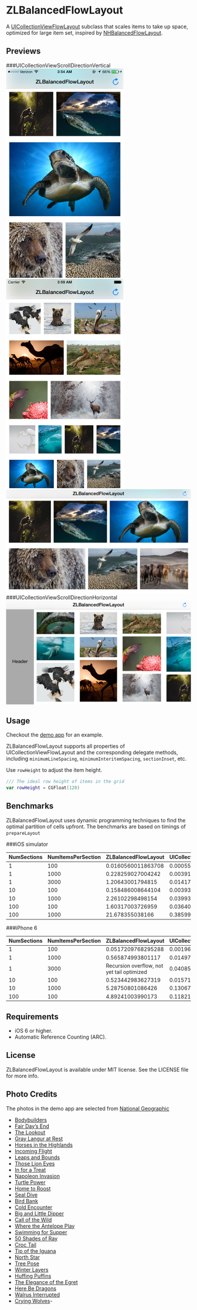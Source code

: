 ZLBalancedFlowLayout
========================

A [UICollectionViewFlowLayout](https://developer.apple.com/library/ios/documentation/UIKit/Reference/UICollectionViewFlowLayout_class/) subclass that scales items to take up space, optimized for large item set, inspired by [NHBalancedFlowLayout](https://github.com/njdehoog/NHBalancedFlowLayout).

Previews
---
###UICollectionViewScrollDirectionVertical
<img width="320 px" src="Previews/vertical.png"/>
<img width="320 px" src="Previews/verticalSmall.png"/>
<img width="640 px" src="Previews/verticalLandscape.png"/>
###UICollectionViewScrollDirectionHorizontal
<img width="640 px" src="Previews/horizontalLandscape.png"/>

Usage
---
Checkout the [demo app](https://github.com/zhxnlai/ZLBalancedFlowLayout/tree/master/ZLBalancedFlowLayoutDemo) for an example.

ZLBalancedFlowLayout supports all properties of UICollectionViewFlowLayout and the corresponding delegate methods, including `minimumLineSpacing`, `minimumInteritemSpacing`, `sectionInset`, etc.

Use `rowHeight` to adjust the item height.
~~~swift
/// The ideal row height of items in the grid
var rowHeight = CGFloat(120)
~~~

Benchmarks
---
ZLBalancedFlowLayout uses dynamic programming techniques to find the optimal partition of cells upfront.
The benchmarks are based on timings of `prepareLayout`

###iOS simulator

NumSections|NumItemsPerSection|ZLBalancedFlowLayout|UICollectionViewFlowLayout
-|-|-|-
1|100|0.0160560011863708|0.000555038452148438
1|1000|0.228259027004242|0.0039139986038208
1|3000|1.20643001794815|0.0141730308532715
10|100|0.158486008644104|0.0039370059967041
10|1000|2.26102298498154|0.0399309992790222
100|100|1.60317003726959|0.0364070534706116
100|1000|21.678355038166|0.385994970798492

###iPhone 6

NumSections|NumItemsPerSection|ZLBalancedFlowLayout|UICollectionViewFlowLayout
-|-|-|-
1   | 100   | 0.0517209768295288 | 0.00196903944015503
1   | 1000  | 0.565874993801117 | 0.0149750113487244
1   | 3000 | Recursion overflow, not yet tail optimized | 0.0408549904823303
10  | 100   | 0.523442983627319 | 0.0157199501991272
10  | 1000  | 5.28750801086426 | 0.130671977996826
100 | 100   | 4.89241003990173 | 0.118210017681122

Requirements
---
- iOS 6 or higher.
- Automatic Reference Counting (ARC).

License
---
ZLBalancedFlowLayout is available under MIT license. See the LICENSE file for more info.

Photo Credits
---
The photos in the demo app are selected from [National Geographic](photography.nationalgeographic.com)
- [Bodybuilders](http://photography.nationalgeographic.com/photography/photo-of-the-day/social-worker-ants-macro/)
- [Fair Day’s End](http://photography.nationalgeographic.com/photography/photo-of-the-day/camels-pushkar-fair-india/)
- [The Lookout](http://photography.nationalgeographic.com/photography/photo-of-the-day/cheetah-rest-south-africa/)
- [Gray Langur at Rest](http://photography.nationalgeographic.com/photography/photo-of-the-day/gray-langur-anand-india/)
- [Horses in the Highlands](http://photography.nationalgeographic.com/photography/photo-of-the-day/iceland-highlands-horses-herd/)
- [Incoming Flight](http://photography.nationalgeographic.com/photography/photo-of-the-day/bald-eagles-birds-talons/)
- [Leaps and Bounds](http://photography.nationalgeographic.com/photography/photo-of-the-day/otter-running-united-kingdom/)
- [Those Lion Eyes](http://photography.nationalgeographic.com/photography/photo-of-the-day/lion-kalahari-south-africa/)
- [In for a Treat](http://photography.nationalgeographic.com/photography/photo-of-the-day/coppery-headed-emerald-hummingbird/)
- [Napoleon Invasion](http://photography.nationalgeographic.com/photography/photo-of-the-day/napoleon-wrasse-coral/)
- [Turtle Power](http://photography.nationalgeographic.com/photography/photo-of-the-day/green-turtle-tenerife/)
- [Home to Roost](http://photography.nationalgeographic.com/photography/photo-of-the-day/gulls-mercury-island-namibia/)
- [Seal Dive](http://photography.nationalgeographic.com/photography/photo-of-the-day/fur-seal-dive-peschak/)
- [Bird Bank](http://photography.nationalgeographic.com/photography/photo-of-the-day/brown-pelican-atlantic-musi/)
- [Cold Encounter](http://photography.nationalgeographic.com/photography/photo-of-the-day/deer-winter-snow-frost/)
- [Big and Little Dipper](http://photography.nationalgeographic.com/photography/photo-of-the-day/bear-swimming-kurile-russia/)
- [Call of the Wild](http://photography.nationalgeographic.com/photography/photo-of-the-day/lioness-mother-maasai-mara/)
- [Where the Antelope Play](http://photography.nationalgeographic.com/photography/photo-of-the-day/impala-wildlife-delta-botswana/)
- [Swimming for Supper](http://photography.nationalgeographic.com/photography/photo-of-the-day/monkey-water-phuket-thailand/)
- [50 Shades of Ray](http://photography.nationalgeographic.com/photography/photo-of-the-day/mobula-rays-mexico-underwater/)
- [Croc Tail](http://photography.nationalgeographic.com/photography/photo-of-the-day/american-crocodile-caribbean-sea/)
- [Tip of the Iguana](http://photography.nationalgeographic.com/photography/photo-of-the-day/green-iguana-bonaire-caribbean/)
- [North Star](http://photography.nationalgeographic.com/photography/photo-of-the-day/polar-bear-rudolf-russia/)
- [Tree Pose](http://photography.nationalgeographic.com/photography/photo-of-the-day/owl-stretching-reserve-kuwait/)
- [Winter Layers](http://photography.nationalgeographic.com/photography/photo-of-the-day/grizzly-bear-yukon-nicklen/)
- [Huffing Puffins](http://photography.nationalgeographic.com/photography/photo-of-the-day/puffins-duel-skomer-green/)
- [The Elegance of the Egret](http://photography.nationalgeographic.com/photography/photo-of-the-day/egret-fog-reflection/)
- [Here Be Dragons](http://photography.nationalgeographic.com/photography/photo-of-the-day/komodo-indonesia-untherthiner/)
- [Walrus Interrupted](http://photography.nationalgeographic.com/photography/photo-of-the-day/atlantic-walrus-greenland-nicklen/)
- [Crying Wolves](http://photography.nationalgeographic.com/photography/photo-of-the-day/timber-wolves-indiana/)-

